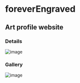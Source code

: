 # foreverEngraved
## Art profile website

### Details
![image](https://user-images.githubusercontent.com/22207458/171876659-5e3122d4-b1e0-430f-a169-5600b582efca.png)


### Gallery
![image](https://user-images.githubusercontent.com/22207458/171876395-0cb970e1-88c4-4d11-a531-fb3b941a1a8f.png)


